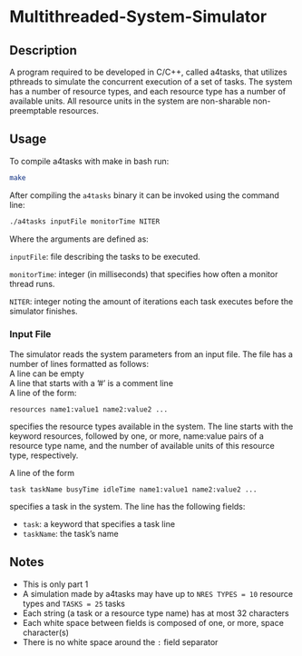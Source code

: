 # Multithreaded-System-Simulator

## Description

A program required to be developed in C/C++, called a4tasks, that utilizes pthreads to simulate the concurrent execution of a set of tasks. The system has a number of resource types, and each resource type has a number of available units. All resource units in the system are non-sharable non-preemptable resources.

## Usage
To compile a4tasks with make in bash run:
```bash
make
```

After compiling the `a4tasks` binary it can be invoked using the command line:
```bash
./a4tasks inputFile monitorTime NITER
```

Where the arguments are defined as:

`inputFile`: file describing the tasks to be executed. 

`monitorTime`: integer (in milliseconds) that specifies how often a monitor
    thread runs.

`NITER`: integer noting the amount of iterations each task executes 
    before the simulator finishes.

### Input File
The simulator reads the system parameters from an input file. The file has a number of lines
formatted as follows:  
A line can be empty  
A line that starts with a ’#’ is a comment line  
A line of the form:  

```text
resources name1:value1 name2:value2 ...
```
specifies the resource types available in the system. The line starts with the keyword resources, followed by one, or more, name:value pairs of a resource type name, and the number of available units of this resource type, respectively.

A line of the form
```text
task taskName busyTime idleTime name1:value1 name2:value2 ...
```
specifies a task in the system. The line has the following fields:  
* `task`: a keyword that specifies a task line  
* `taskName`: the task’s name  

## Notes
- This is only part 1
- A simulation made by a4tasks may have up to `NRES TYPES = 10` resource types and `TASKS = 25` tasks
- Each string (a task or a resource type name) has at most 32 characters
- Each white space between fields is composed of one, or more, space character(s)
- There is no white space around the `:` field separator
